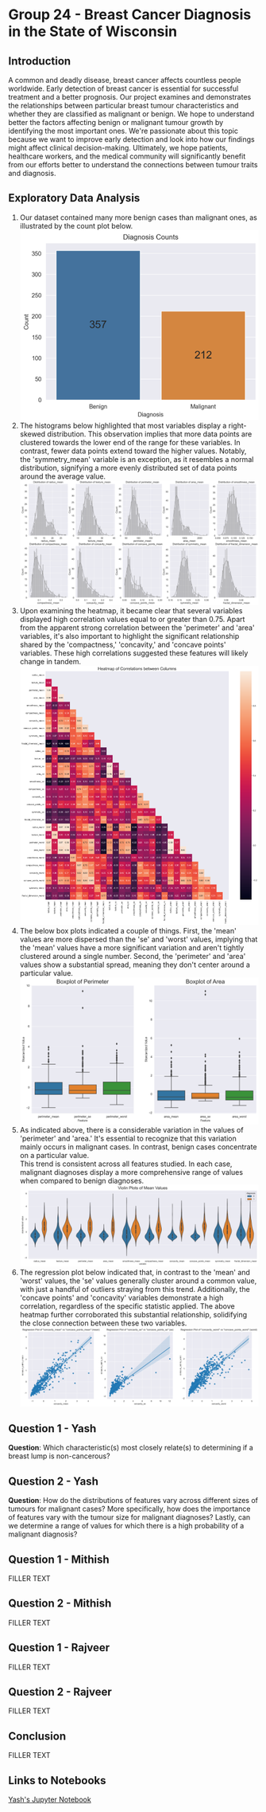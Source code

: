 # Group 24 - Breast Cancer Diagnosis in the State of Wisconsin

## Introduction

A common and deadly disease, breast cancer affects countless people worldwide. Early detection of breast cancer is essential for successful treatment and a better prognosis. Our project examines and demonstrates the relationships between particular breast tumour characteristics and whether they are classified as malignant or benign. We hope to understand better the factors affecting benign or malignant tumour growth by identifying the most important ones. We're passionate about this topic because we want to improve early detection and look into how our findings might affect clinical decision-making. Ultimately, we hope patients, healthcare workers, and the medical community will significantly benefit from our efforts better to understand the connections between tumour traits and diagnosis.

## Exploratory Data Analysis

1. Our dataset contained many more benign cases than malignant ones, as illustrated by the count plot below.
   ![Count Image](images/yk-count.png)
2. The histograms below highlighted that most variables display a right-skewed distribution. This observation implies that more data points are clustered towards the lower end of the range for these variables. In contrast, fewer data points extend toward the higher values. Notably, the 'symmetry_mean' variable is an exception, as it resembles a normal distribution, signifying a more evenly distributed set of data points around the average value.
   ![Count Image](images/yk-mean-histogram.png)
3. Upon examining the heatmap, it became clear that several variables displayed high correlation values equal to or greater than 0.75. Apart from the apparent strong correlation between the 'perimeter' and 'area' variables, it's also important to highlight the significant relationship shared by the 'compactness,' 'concavity,' and 'concave points' variables. These high correlations suggested these features will likely change in tandem.
   ![Count Image](images/yk-heatmap.png)
4. The below box plots indicated a couple of things. First, the 'mean' values are more dispersed than the 'se' and 'worst' values, implying that the 'mean' values have a more significant variation and aren't tightly clustered around a single number. Second, the 'perimeter' and 'area' values show a substantial spread, meaning they don't center around a particular value.
   ![Count Image](images/yk-boxplots.png)
5. As indicated above, there is a considerable variation in the values of 'perimeter' and 'area.' It's essential to recognize that this variation mainly occurs in malignant cases. In contrast, benign cases concentrate on a particular value.\
   This trend is consistent across all features studied. In each case, malignant diagnoses display a more comprehensive range of values when compared to benign diagnoses.
   ![Count Image](images/yk-violin-plots.png)
6. The regression plot below indicated that, in contrast to the 'mean' and 'worst' values, the 'se' values generally cluster around a common value, with just a handful of outliers straying from this trend. Additionally, the 'concave points' and 'concavity' variables demonstrate a high correlation, regardless of the specific statistic applied. The above heatmap further corroborated this substantial relationship, solidifying the close connection between these two variables.
   ![Count Image](images/yk-reg-plot.png)

## Question 1 - Yash

**Question**: Which characteristic(s) most closely relate(s) to determining if a breast lump is non-cancerous?

## Question 2 - Yash

**Question**: How do the distributions of features vary across different sizes of tumours for malignant cases? More specifically, how does the importance of features vary with the tumour size for malignant diagnoses? Lastly, can we determine a range of values for which there is a high probability of a malignant diagnosis?

## Question 1 - Mithish

FILLER TEXT

## Question 2 - Mithish

FILLER TEXT

## Question 1 - Rajveer

FILLER TEXT

## Question 2 - Rajveer

FILLER TEXT

## Conclusion

FILLER TEXT

## Links to Notebooks

[Yash's Jupyter Notebook](https://github.com/ubco-W2022T2-data301/project-group-group24/blob/main/analysis/analysis3.ipynb)
